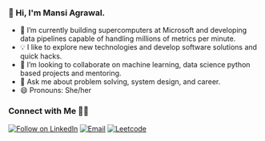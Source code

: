 <!--
**mansi1597/mansi1597** is a ✨ _special_ ✨ repository because its `README.md` (this file) appears on your GitHub profile.
-->

### 👋 Hi, I'm Mansi Agrawal. 

- 🔭 I’m currently building supercomputers at Microsoft and developing data pipelines capable of handling millions of metrics per minute.
- 💡 I like to explore new technologies and develop software solutions and quick hacks.
- 👯 I’m looking to collaborate on machine learning, data science python based projects and mentoring.
- 💬 Ask me about problem solving, system design, and career.
- 😄 Pronouns: She/her

### Connect with Me 🤝🏻
  <a href="https://www.linkedin.com/in/mansi-agrawal-1501/"><img title="Follow on LinkedIn" src="https://img.shields.io/badge/LinkedIn-0077B5?style=for-the-badge&logo=linkedin&logoColor=white"/></a>
  <a href="mailto:mansiagrawal.1597@gmail.com"><img title="Email" src="https://img.shields.io/badge/Gmail-D14836?style=for-the-badge&logo=gmail&logoColor=white"/></a> 
  <a href="https://leetcode.com/mansi_ag/"><img title="Leetcode" src="https://img.shields.io/badge/Leetcode-F9A825?style=for-the-badge&logo=leetcode&logoColor=white"/></a>  
  
